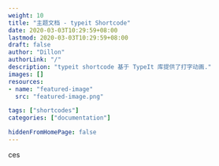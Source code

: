 ```yaml
---
weight: 10
title: "主题文档 - typeit Shortcode"
date: 2020-03-03T10:29:59+08:00
lastmod: 2020-03-03T10:29:59+08:00
draft: false
author: "Dillon"
authorLink: "/"
description: "typeit shortcode 基于 TypeIt 库提供了打字动画."
images: []
resources:
- name: "featured-image"
  src: "featured-image.png"

tags: ["shortcodes"]
categories: ["documentation"]

hiddenFromHomePage: false
---
```



ces 